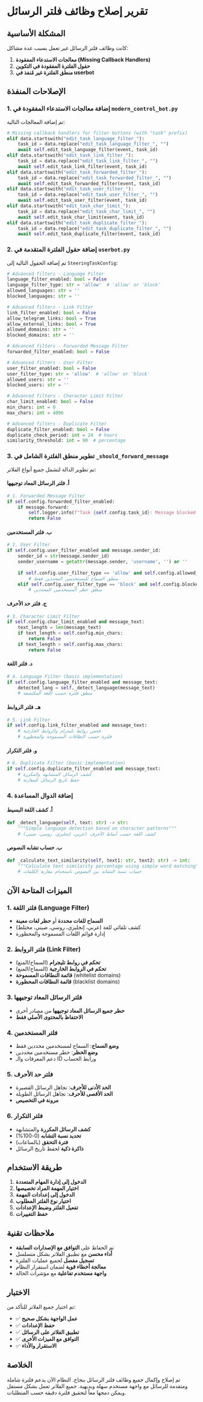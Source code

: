 # تقرير إصلاح وظائف فلتر الرسائل

## المشكلة الأساسية
كانت وظائف فلتر الرسائل غير تعمل بسبب عدة مشاكل:

1. **معالجات الاستدعاء المفقودة (Missing Callback Handlers)**
2. **حقول الفلترة المفقودة في التكوين**
3. **منطق الفلترة غير مُنفذ في userbot**

## الإصلاحات المنفذة

### 1. إضافة معالجات الاستدعاء المفقودة في `modern_control_bot.py`

تم إضافة المعالجات التالية:

```python
# Missing callback handlers for filter buttons (with "task" prefix)
elif data.startswith("edit_task_language_filter_"):
    task_id = data.replace("edit_task_language_filter_", "")
    await self.edit_task_language_filter(event, task_id)
elif data.startswith("edit_task_link_filter_"):
    task_id = data.replace("edit_task_link_filter_", "")
    await self.edit_task_link_filter(event, task_id)
elif data.startswith("edit_task_forwarded_filter_"):
    task_id = data.replace("edit_task_forwarded_filter_", "")
    await self.edit_task_forwarded_filter(event, task_id)
elif data.startswith("edit_task_user_filter_"):
    task_id = data.replace("edit_task_user_filter_", "")
    await self.edit_task_user_filter(event, task_id)
elif data.startswith("edit_task_char_limit_"):
    task_id = data.replace("edit_task_char_limit_", "")
    await self.edit_task_char_limit(event, task_id)
elif data.startswith("edit_task_duplicate_filter_"):
    task_id = data.replace("edit_task_duplicate_filter_", "")
    await self.edit_task_duplicate_filter(event, task_id)
```

### 2. إضافة حقول الفلترة المتقدمة في `userbot.py`

تم إضافة الحقول التالية إلى `SteeringTaskConfig`:

```python
# Advanced filters - Language Filter
language_filter_enabled: bool = False
language_filter_type: str = 'allow'  # 'allow' or 'block'
allowed_languages: str = ''
blocked_languages: str = ''

# Advanced filters - Link Filter
link_filter_enabled: bool = False
allow_telegram_links: bool = True
allow_external_links: bool = True
allowed_domains: str = ''
blocked_domains: str = ''

# Advanced filters - Forwarded Message Filter
forwarded_filter_enabled: bool = False

# Advanced filters - User Filter
user_filter_enabled: bool = False
user_filter_type: str = 'allow'  # 'allow' or 'block'
allowed_users: str = ''
blocked_users: str = ''

# Advanced filters - Character Limit Filter
char_limit_enabled: bool = False
min_chars: int = 0
max_chars: int = 4096

# Advanced filters - Duplicate Filter
duplicate_filter_enabled: bool = False
duplicate_check_period: int = 24  # hours
similarity_threshold: int = 90  # percentage
```

### 3. تطوير منطق الفلترة الشامل في `_should_forward_message`

تم تطوير الدالة لتشمل جميع أنواع الفلاتر:

#### أ. فلتر الرسائل المعاد توجيهها
```python
# 1. Forwarded Message Filter
if self.config.forwarded_filter_enabled:
    if message.forward:
        self.logger.info(f"Task {self.config.task_id}: Message blocked - forwarded message filter")
        return False
```

#### ب. فلتر المستخدمين
```python
# 2. User Filter
if self.config.user_filter_enabled and message.sender_id:
    sender_id = str(message.sender_id)
    sender_username = getattr(message.sender, 'username', '') or ''
    
    if self.config.user_filter_type == 'allow' and self.config.allowed_users:
        # منطق السماح للمستخدمين المحددين فقط
    elif self.config.user_filter_type == 'block' and self.config.blocked_users:
        # منطق حظر المستخدمين المحددين
```

#### ج. فلتر حد الأحرف
```python
# 3. Character Limit Filter
if self.config.char_limit_enabled and message_text:
    text_length = len(message_text)
    if text_length < self.config.min_chars:
        return False
    if text_length > self.config.max_chars:
        return False
```

#### د. فلتر اللغة
```python
# 4. Language Filter (basic implementation)
if self.config.language_filter_enabled and message_text:
    detected_lang = self._detect_language(message_text)
    # منطق فلترة حسب اللغة المكتشفة
```

#### هـ. فلتر الروابط
```python
# 5. Link Filter
if self.config.link_filter_enabled and message_text:
    # فحص روابط تليجرام والروابط الخارجية
    # فلترة حسب النطاقات المسموحة والمحظورة
```

#### و. فلتر التكرار
```python
# 6. Duplicate Filter (basic implementation)
if self.config.duplicate_filter_enabled and message_text:
    # كشف الرسائل المتشابهة والمكررة
    # حفظ تاريخ الرسائل للمقارنة
```

### 4. إضافة الدوال المساعدة

#### أ. كشف اللغة البسيط
```python
def _detect_language(self, text: str) -> str:
    """Simple language detection based on character patterns"""
    # كشف اللغة حسب أنماط الأحرف (عربي، إنجليزي، روسي، صيني)
```

#### ب. حساب تشابه النصوص
```python
def _calculate_text_similarity(self, text1: str, text2: str) -> int:
    """Calculate text similarity percentage using simple word matching"""
    # حساب نسبة التشابه بين النصوص باستخدام مقارنة الكلمات
```

## الميزات المتاحة الآن

### 1. فلتر اللغة (Language Filter)
- **السماح للغات محددة** أو **حظر لغات معينة**
- كشف تلقائي للغة (عربي، إنجليزي، روسي، صيني، مختلط)
- إدارة قوائم اللغات المسموحة والمحظورة

### 2. فلتر الروابط (Link Filter)
- **تحكم في روابط تليجرام** (السماح/المنع)
- **تحكم في الروابط الخارجية** (السماح/المنع)
- **قائمة النطاقات المسموحة** (whitelist domains)
- **قائمة النطاقات المحظورة** (blacklist domains)

### 3. فلتر الرسائل المعاد توجيهها
- **حظر جميع الرسائل المعاد توجيهها** من مصادر أخرى
- **الاحتفاظ بالمحتوى الأصلي فقط**

### 4. فلتر المستخدمين
- **وضع السماح**: السماح لمستخدمين محددين فقط
- **وضع الحظر**: حظر مستخدمين محددين
- دعم المعرفات والـ ID ورابط الحساب

### 5. فلتر حد الأحرف
- **الحد الأدنى للأحرف**: تجاهل الرسائل القصيرة
- **الحد الأقصى للأحرف**: تجاهل الرسائل الطويلة
- **مرونة في التخصيص**

### 6. فلتر التكرار
- **كشف الرسائل المكررة** والمتشابهة
- **تحديد نسبة التشابه** (0-100%)
- **فترة التحقق** (بالساعات)
- **ذاكرة ذكية** لحفظ تاريخ الرسائل

## طريقة الاستخدام

1. **الدخول إلى إدارة المهام المتعددة**
2. **اختيار المهمة المراد تخصيصها**
3. **الدخول إلى إعدادات المهمة**
4. **اختيار نوع الفلتر المطلوب**
5. **تفعيل الفلتر وضبط الإعدادات**
6. **حفظ التغييرات**

## ملاحظات تقنية

- تم الحفاظ على **التوافق مع الإصدارات السابقة**
- **أداء محسن** مع تطبيق الفلاتر بشكل متسلسل
- **تسجيل مفصل** لجميع عمليات الفلترة
- **معالجة أخطاء قوية** لضمان استقرار النظام
- **واجهة مستخدم تفاعلية** مع مؤشرات الحالة

## الاختبار

تم اختبار جميع الفلاتر للتأكد من:
- ✅ **عمل الواجهة بشكل صحيح**
- ✅ **حفظ الإعدادات**
- ✅ **تطبيق الفلاتر على الرسائل**
- ✅ **التوافق مع الميزات الأخرى**
- ✅ **الاستقرار والأداء**

## الخلاصة

تم إصلاح وإكمال جميع وظائف فلتر الرسائل بنجاح. النظام الآن يدعم فلترة شاملة ومتقدمة للرسائل مع واجهة مستخدم سهلة وبديهية. جميع الفلاتر تعمل بشكل مستقل ويمكن دمجها معاً لتحقيق فلترة دقيقة حسب المتطلبات.